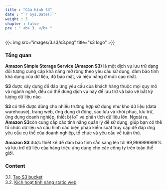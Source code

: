 ```yaml
---
title : "Cấu hình S3"
date : "`r Sys.Date()`"
weight : 3
chapter : false
pre : " <b> 3. </b> "
---
```


{{< img src="images/3.s3/s3.png" title="s3 logo" >}}

### Tổng quan

**Amazon Simple Storage Service (Amazon S3)** là một dịch vụ lưu trữ dạng đối tượng cung cấp khả năng mở rộng theo yêu cầu sử dụng, đảm bảo tính khả dụng của dữ liệu, độ bảo mật, và hiệu năng ở mức cao nhất.

**S3** được xây dựng để đáp ứng yêu cầu của khách hàng thuộc mọi quy mô và ngành nghề, đều có thể dùng dịch vụ này để lưu trữ và bảo vệ bất kỳ lượng dữ liệu nào.

**S3** có thể được dùng cho nhiều trường hợp sử dụng như kho dữ liệu (data warehouse), trang web, ứng dụng di động, sao lưu và khôi phục, lưu trữ, ứng dụng doanh nghiệp, thiết bị IoT và phân tích dữ liệu lớn. Ngoài ra, **Amazon S3**còn cung cấp các tính năng quản lý dễ sử dụng, giúp bạn có thể tổ chức dữ liệu và cấu hình các biện pháp kiểm soát truy cập để đáp ứng yêu cầu cụ thể của doanh nghiệp, tổ chức và yêu cầu về tuân thủ.

**Amazon S3** được thiết kế để đảm bảo tính sẵn sàng lên tới 99,999999999% và lưu trữ dữ liệu của hàng triệu ứng dụng cho các công ty trên toàn thế giới.

### Content

3.1. [Tạo S3 bucket](3.1-create-bucket/)\
3.2. [Kích hoạt tính năng static web](3.2-config-static-web/)
